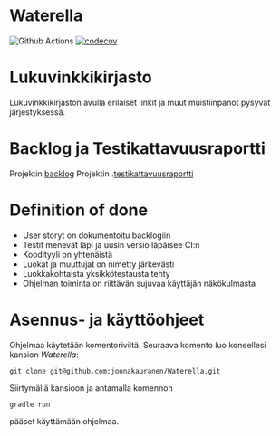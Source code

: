 # Waterella
![Github Actions](https://github.com/joonakauranen/Waterella/workflows/Java%20CI%20with%20Gradle/badge.svg)
[![codecov](https://codecov.io/gh/joonakauranen/Waterella/branch/main/graph/badge.svg?token=D2Q0ZC7BPH)](https://codecov.io/gh/joonakauranen/Waterella)

# Lukuvinkkikirjasto

Lukuvinkkikirjaston avulla erilaiset linkit ja muut muistiinpanot pysyvät järjestyksessä.

# Backlog ja Testikattavuusraportti
Projektin [backlog](https://docs.google.com/spreadsheets/d/1YS67ZnjvREJ0vO-hO_yopbMLsdOGx-G40kil7iPHx0M/edit#gid=7)
Projektin .[testikattavuusraportti](https://app.codecov.io/gh/joonakauranen/Waterella)

# Definition of done
- User storyt on dokumentoitu backlogiin
- Testit menevät läpi ja uusin versio läpäisee CI:n
- Koodityyli on yhtenäistä
- Luokat ja muuttujat on nimetty järkevästi
- Luokkakohtaista yksikkötestausta tehty
- Ohjelman toiminta on riittävän sujuvaa käyttäjän näkökulmasta

# Asennus- ja käyttöohjeet
Ohjelmaa käytetään komentoriviltä. Seuraava komento luo koneellesi kansion _Waterella_:

```
git clone git@github.com:joonakauranen/Waterella.git
```

Siirtymällä kansioon ja antamalla komennon

```
gradle run
```

pääset käyttämään ohjelmaa.
